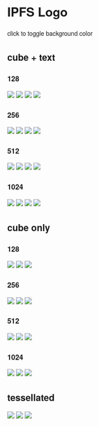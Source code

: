 <style>
body {
  font-family: "Helvetica Neue", Helvetica, Arial, sans-serif;
}
</style>

<script>
document.onreadystatechange = function () {
  var color = 'white'
  var body = document.getElementsByTagName('body')[0]
  body.onclick= function(){
    color = (color == 'white') ? 'black' : 'white';
    body.style.backgroundColor = color;
  };
}
</script>


# IPFS Logo

click to toggle background color

## cube + text

### 128

![](ipfs-logo-text-128-black.png)
![](ipfs-logo-text-128-white.png)
![](ipfs-logo-text-128-ice.png)
![](ipfs-logo-text-128-ice-white.png)

### 256

![](ipfs-logo-text-256-black.png)
![](ipfs-logo-text-256-white.png)
![](ipfs-logo-text-256-ice.png)
![](ipfs-logo-text-256-ice-white.png)

### 512

![](ipfs-logo-text-512-black.png)
![](ipfs-logo-text-512-white.png)
![](ipfs-logo-text-512-ice.png)
![](ipfs-logo-text-512-ice-white.png)

### 1024

![](ipfs-logo-text-1024-black.png)
![](ipfs-logo-text-1024-white.png)
![](ipfs-logo-text-1024-ice.png)
![](ipfs-logo-text-1024-ice-white.png)

## cube only

### 128

![](ipfs-logo-128-black.png)
![](ipfs-logo-128-white.png)
![](ipfs-logo-128-ice.png)

### 256

![](ipfs-logo-256-black.png)
![](ipfs-logo-256-white.png)
![](ipfs-logo-256-ice.png)

### 512

![](ipfs-logo-512-black.png)
![](ipfs-logo-512-white.png)
![](ipfs-logo-512-ice.png)

### 1024

![](ipfs-logo-1024-black.png)
![](ipfs-logo-1024-white.png)
![](ipfs-logo-1024-ice.png)

## tessellated

![](ipfs-logo-128-black-tessellated.png)
![](ipfs-logo-128-white-tessellated.png)
![](ipfs-logo-128-ice-tessellated.png)

